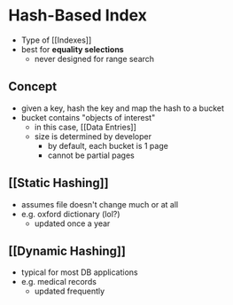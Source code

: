 # Hash-Based Index
- Type of [[Indexes]]
- best for **equality selections**
	- never designed for range search
## Concept
- given a key, hash the key and map the hash to a bucket
- bucket contains "objects of interest"
	- in this case, [[Data Entries]]
	- size is determined by developer
		- by default, each bucket is 1 page
		- cannot be partial pages
## [[Static Hashing]]
- assumes file doesn't change much or at all
- e.g. oxford dictionary (lol?)
	- updated once a year
## [[Dynamic Hashing]]
- typical for most DB applications
- e.g. medical records
	- updated frequently